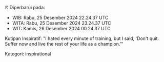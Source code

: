 ⏰ Diperbarui pada:
- WIB: Rabu, 25 Desember 2024 22.24.37 UTC
- WITA: Rabu, 25 Desember 2024 23.24.37 UTC
- WIT: Kamis, 26 Desember 2024 00.24.37 UTC

Kutipan Inspiratif:
"I hated every minute of training, but I said, 'Don't quit. Suffer now and live the rest of your life as a champion.'"


Kategori: inspirational

